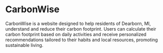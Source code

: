 # CarbonWise
CarbonWise is a website designed to help residents of Dearborn, MI, understand and reduce their carbon footprint. Users can calculate their carbon footprint based on daily activities and receive personalized recommendations tailored to their habits and local resources, promoting sustainable living.
